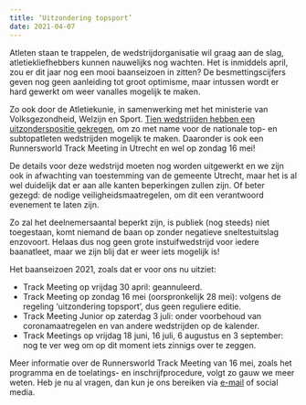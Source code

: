 ```yaml
---
title: ‘Uitzondering topsport’
date: 2021-04-07
---
```

Atleten staan te trappelen, de wedstrijdorganisatie wil graag aan de slag, atletiekliefhebbers kunnen nauwelijks nog wachten. Het is inmiddels april, zou er dit jaar nog een mooi baanseizoen in zitten? De besmettingscijfers geven nog geen aanleiding tot groot optimisme, maar intussen wordt er hard gewerkt om weer vanalles mogelijk te maken.

Zo ook door de Atletiekunie, in samenwerking met het ministerie van Volksgezondheid, Welzijn en Sport. [Tien wedstrijden hebben een uitzonderspositie gekregen][1], om zo met name voor de nationale top- en subtopatleten wedstrijden mogelijk te maken. Daaronder is ook een Runnersworld Track Meeting in Utrecht en wel op zondag 16 mei!

De details voor deze wedstrijd moeten nog worden uitgewerkt en we zijn ook in afwachting van toestemming van de gemeente Utrecht, maar het is al wel duidelijk dat er aan alle kanten beperkingen zullen zijn. Of beter gezegd: de nodige veiligheidsmaatregelen, om dit een verantwoord evenement te laten zijn.

Zo zal het deelnemersaantal beperkt zijn, is publiek (nog steeds) niet toegestaan, komt niemand de baan op zonder negatieve sneltestuitslag enzovoort. Helaas dus nog geen grote instuifwedstrijd voor iedere baanatleet, maar we zijn blij dat er weer iets mogelijk is!

Het baanseizoen 2021, zoals dat er voor ons nu uitziet:

  * Track Meeting op vrijdag 30 april: geannuleerd.
  * Track Meeting op zondag 16 mei (oorspronkelijk 28 mei): volgens de regeling &#8216;uitzondering topsport&#8217;, dus geen reguliere editie.
  * Track Meeting Junior op zaterdag 3 juli: onder voorbehoud van coronamaatregelen en van andere wedstrijden op de kalender.
  * Track Meetings op vrijdag 18 juni, 16 juli, 6 augustus en 3 september: nog te ver weg om op dit moment iets zinnigs over te zeggen.

Meer informatie over de Runnersworld Track Meeting van 16 mei, zoals het programma en de toelatings- en inschrijfprocedure, volgt zo gauw we meer weten. Heb je nu al vragen, dan kun je ons bereiken via [e-mail][2] of social media.

 [1]: https://www.atletiek.nl/nieuws/update-baanseizoen-alternatief-nationaal-kwalificatie-circuit
 [2]: mailto:info@trackmeetings.nl